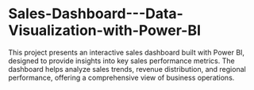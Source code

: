 # Sales-Dashboard---Data-Visualization-with-Power-BI
This project presents an interactive sales dashboard built with Power BI, designed to provide insights into key sales performance metrics. The dashboard helps analyze sales trends, revenue distribution, and regional performance, offering a comprehensive view of business operations.
